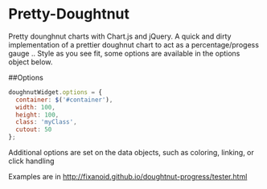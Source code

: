 # Pretty-Doughtnut
Pretty dounghnut charts with Chart.js and jQuery. A quick and dirty implementation of a prettier doughnut chart to act as a percentage/progess gauge
..
Style as you see fit, some options are available in the options object below. 

##Options
```javascript
doughnutWidget.options = {
  container: $('#container'),
  width: 100,
  height: 100,
  class: 'myClass',
  cutout: 50
};
```

Additional options are set on the data objects, such as coloring, linking, or click handling

Examples are in http://fixanoid.github.io/doughtnut-progress/tester.html
